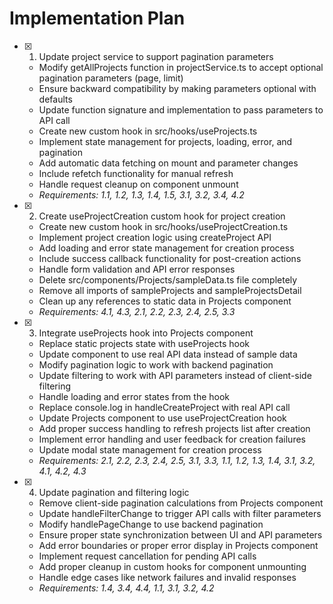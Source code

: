 # Implementation Plan

- [x] 1. Update project service to support pagination parameters
  - Modify getAllProjects function in projectService.ts to accept optional pagination parameters (page, limit)
  - Ensure backward compatibility by making parameters optional with defaults
  - Update function signature and implementation to pass parameters to API call
  - Create new custom hook in src/hooks/useProjects.ts
  - Implement state management for projects, loading, error, and pagination
  - Add automatic data fetching on mount and parameter changes
  - Include refetch functionality for manual refresh
  - Handle request cleanup on component unmount
  - _Requirements: 1.1, 1.2, 1.3, 1.4, 1.5, 3.1, 3.2, 3.4, 4.2_

- [x] 2. Create useProjectCreation custom hook for project creation
  - Create new custom hook in src/hooks/useProjectCreation.ts
  - Implement project creation logic using createProject API
  - Add loading and error state management for creation process
  - Include success callback functionality for post-creation actions
  - Handle form validation and API error responses
  - Delete src/components/Projects/sampleData.ts file completely
  - Remove all imports of sampleProjects and sampleProjectsDetail
  - Clean up any references to static data in Projects component
  - _Requirements: 4.1, 4.3, 2.1, 2.2, 2.3, 2.4, 2.5, 3.3_

- [x] 3. Integrate useProjects hook into Projects component
  - Replace static projects state with useProjects hook
  - Update component to use real API data instead of sample data
  - Modify pagination logic to work with backend pagination
  - Update filtering to work with API parameters instead of client-side filtering
  - Handle loading and error states from the hook
  - Replace console.log in handleCreateProject with real API call
  - Update Projects component to use useProjectCreation hook
  - Add proper success handling to refresh projects list after creation
  - Implement error handling and user feedback for creation failures
  - Update modal state management for creation process
  - _Requirements: 2.1, 2.2, 2.3, 2.4, 2.5, 3.1, 3.3, 1.1, 1.2, 1.3, 1.4, 3.1, 3.2, 4.1, 4.2, 4.3_

- [x] 4. Update pagination and filtering logic
  - Remove client-side pagination calculations from Projects component
  - Update handleFilterChange to trigger API calls with filter parameters
  - Modify handlePageChange to use backend pagination
  - Ensure proper state synchronization between UI and API parameters
  - Add error boundaries or proper error display in Projects component
  - Implement request cancellation for pending API calls
  - Add proper cleanup in custom hooks for component unmounting
  - Handle edge cases like network failures and invalid responses
  - _Requirements: 1.4, 3.4, 4.4, 1.1, 3.1, 3.2, 4.2_